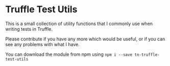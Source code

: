 # Truffle Test Utils

This is a small collection of utility functions that I commonly use when writing tests in Truffle.

Please contribute if you have any more which would be useful, or if you can see any problems with what I have.

You can download the module from npm using `npm i --save tn-truffle-test-utils`